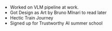 - Worked on VLM pipeline at work.
- Got Design as Art by Bruno MInari to read later
- Hectic Train Journey
- Signed up for Trustworthy AI summer school